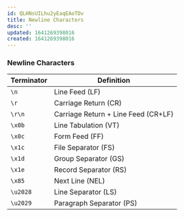 ```yaml
---
id: QLHNsUILhu2yEaqEAoTDv
title: Newline Characters
desc: ''
updated: 1641269398016
created: 1641269398016
---
```


### Newline Characters

| Terminator | Definition                          |
| ---------- | ----------------------------------- |
| `\n`       | Line Feed (LF)                      |
| `\r`       | Carriage Return (CR)                |
| `\r\n`     | Carriage Return + Line Feed (CR+LF) |
| `\x0b`     | Line Tabulation (VT)                |
| `\x0c`     | Form Feed (FF)                      |
| `\x1c`     | File Separator (FS)                 |
| `\x1d`     | Group Separator (GS)                |
| `\x1e`     | Record Separator (RS)               |
| `\x85`     | Next Line (NEL)                     |
| `\u2028`   | Line Separator (LS)                 |
| `\u2029`   | Paragraph Separator (PS)            |
